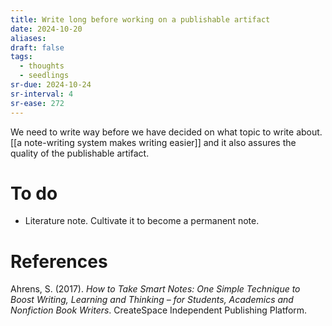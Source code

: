 ```yaml
---
title: Write long before working on a publishable artifact
date: 2024-10-20
aliases: 
draft: false
tags:
  - thoughts
  - seedlings
sr-due: 2024-10-24
sr-interval: 4
sr-ease: 272
---
```

We need to write way before we have decided on what topic to write about. [[a note-writing system makes writing easier]] and it also assures the quality of the publishable artifact.

# To do

- Literature note. Cultivate it to become a permanent note.

# References

Ahrens, S. (2017). *How to Take Smart Notes: One Simple Technique to Boost Writing, Learning and Thinking – for Students, Academics and Nonfiction Book Writers*. CreateSpace Independent Publishing Platform.

